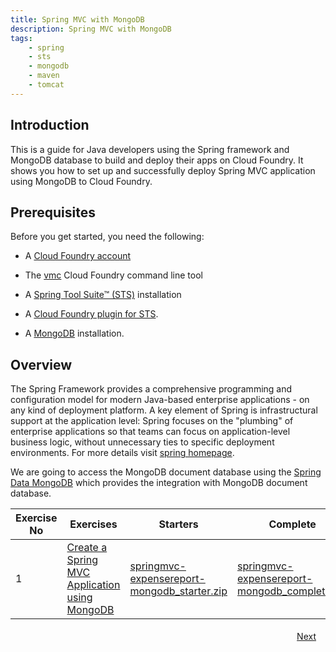 ```yaml
---
title: Spring MVC with MongoDB
description: Spring MVC with MongoDB
tags:
    - spring
    - sts
    - mongodb
    - maven
    - tomcat
---
```

## Introduction
This is a guide for Java developers using the Spring framework and MongoDB database to build and deploy their apps on Cloud Foundry. It shows you how to set up and successfully deploy Spring MVC application using MongoDB to Cloud Foundry.

## Prerequisites
Before you get started, you need the following:

+  A [Cloud Foundry account](http://cloudfoundry.com/signup)
    
+  The [vmc](/tools/vmc/installing-vmc.html) Cloud Foundry command line tool

+  A [Spring Tool Suite™ (STS)](http://www.springsource.org/spring-tool-suite-download) installation

+  A [Cloud Foundry plugin for STS](/tools/STS/configuring-STS.html).

+  A [MongoDB](http://www.mongodb.org/downloads) installation.


## Overview
The Spring Framework provides a comprehensive programming and configuration model for modern Java-based enterprise applications - on any kind of deployment platform. A key element of Spring is infrastructural support at the application level: Spring focuses on the "plumbing" of enterprise applications so that teams can focus on application-level business logic, without unnecessary ties to specific deployment environments. For more details visit [spring homepage](http://www.springsource.org/spring-framework).

We are going to access the MongoDB document database using the [Spring Data MongoDB](http://www.springsource.org/spring-data/mongodb) which provides the integration with MongoDB document database.

<table class="spring-tutorial-index-table">
    <thead>
            <tr>
                <th>Exercise No</th>
                <th>Exercises</th>
                <th>Starters</th>
                <th>Complete</th>
            </tr>
    </thead>
    <tbody>
            <tr>
                <td>1</td>
                <td><a href='/frameworks/java/spring/tutorials/springmvc-mongodb/spring-expensereport-app-using-mongodb.html'>Create a Spring MVC Application using MongoDB</a></td>
                <td><a href='/code/tutorials/springmvc-mongodb/springmvc-expensereport-mongodb_starter.zip'>springmvc-expensereport-mongodb_starter.zip</a></td>
                <td><a href='/code/tutorials/springmvc-mongodb/springmvc-expensereport-mongodb_complete.zip'>springmvc-expensereport-mongodb_complete.zip</a></td>
            </tr>
    </tbody>
</table>

<a class="button-plain" style="padding: 3px 15px; float: right" href="/frameworks/java/spring/tutorials/springmvc-mongodb/spring-expensereport-app-using-mongodb.html">Next</a>